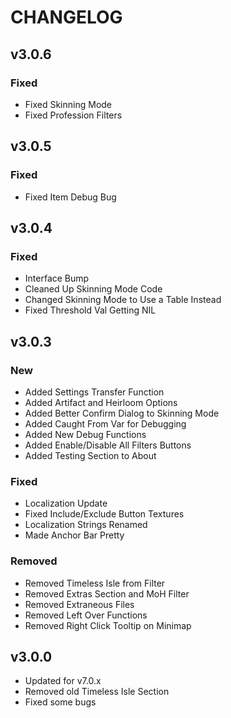 # CHANGELOG
## v3.0.6
### Fixed
* Fixed Skinning Mode
* Fixed Profession Filters


## v3.0.5
### Fixed
* Fixed Item Debug Bug


## v3.0.4
### Fixed
* Interface Bump
* Cleaned Up Skinning Mode Code
* Changed Skinning Mode to Use a Table Instead
* Fixed Threshold Val Getting NIL


## v3.0.3
### New
* Added Settings Transfer Function
* Added Artifact and Heirloom Options
* Added Better Confirm Dialog to Skinning Mode
* Added Caught From Var for Debugging
* Added New Debug Functions
* Added Enable/Disable All Filters Buttons
* Added Testing Section to About

### Fixed
* Localization Update
* Fixed Include/Exclude Button Textures
* Localization Strings Renamed
* Made Anchor Bar Pretty

### Removed
* Removed Timeless Isle from Filter
* Removed Extras Section and MoH Filter
* Removed Extraneous Files
* Removed Left Over Functions
* Removed Right Click Tooltip on Minimap


## v3.0.0
* Updated for v7.0.x
* Removed old Timeless Isle Section
* Fixed some bugs